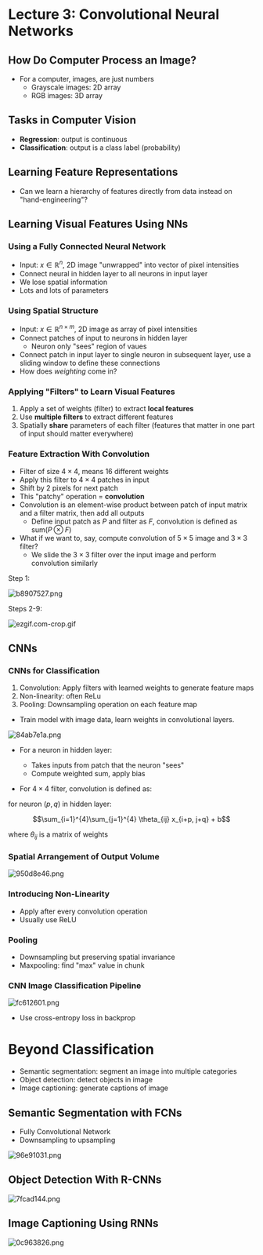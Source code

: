 # Lecture 3: Convolutional Neural Networks

## How Do Computer Process an Image?
- For a computer, images, are just numbers
	- Grayscale images: 2D array
	- RGB images: 3D array

## Tasks in Computer Vision
- **Regression**: output is continuous
- **Classification**: output is a class label (probability)

## Learning Feature Representations
- Can we learn a hierarchy of features directly from data instead on "hand-engineering"?

## Learning Visual Features Using NNs
### Using a Fully Connected Neural Network
- Input: $x \in \mathbb{R}^n$, 2D image "unwrapped" into vector of pixel intensities
- Connect neural in hidden layer to all neurons in input layer
- We lose spatial information
- Lots and lots of parameters

### Using Spatial Structure
- Input: $x \in \mathbb{R}^{n \times m}$, 2D image as array of pixel intensities
- Connect patches of input to neurons in hidden layer
	- Neuron only "sees" region of vaues
- Connect patch in input layer to single neuron in subsequent layer, use a sliding window to define these connections
- How does *weighting* come in?

### Applying "Filters" to Learn Visual Features
1. Apply a set of weights (filter) to extract **local features**
2. Use **multiple filters** to extract different features
3. Spatially **share** parameters of each filter (features that matter in one part of input should matter everywhere)

### Feature Extraction With Convolution
- Filter of size $4 \times 4$, means 16 different weights
- Apply this filter to $4\times4$ patches in input
- Shift by 2 pixels for next patch
- This "patchy" operation = **convolution**
- Convolution is an element-wise product between patch of input matrix and a filter matrix, then add all outputs
	- Define input patch as $P$ and filter as $F$, convolution is defined as $\text{sum}(P \otimes F)$
- What if we want to, say, compute convolution of $5\times5$ image and $3\times3$ filter?
	- We slide the $3\times3$ filter over the input image and perform convolution similarly

Step 1:

![b8907527.png](attachments/b8907527.png)

Steps 2-9:


![ezgif.com-crop.gif](attachments/cdf7cf2a.gif)

## CNNs
### CNNs for Classification
1. Convolution: Apply filters with learned weights to generate feature maps
2. Non-linearity: often ReLu
3. Pooling: Downsampling operation on each feature map
- Train model with image data, learn weights in convolutional layers.

![84ab7e1a.png](attachments/84ab7e1a.png)

- For a neuron in hidden layer:
	- Takes inputs from patch that the neuron "sees"
	- Compute weighted sum, apply bias

- For $4\times4$ filter, convolution is defined as:

for neuron $(p,q)$ in hidden layer:

$$\sum_{i=1}^{4}\sum_{j=1}^{4} \theta_{ij} x_{i+p, j+q} + b$$

where $\theta_{ij}$ is a matrix of weights

### Spatial Arrangement of Output Volume

![950d8e46.png](attachments/950d8e46.png)

### Introducing Non-Linearity
- Apply after every convolution operation
- Usually use ReLU

### Pooling
- Downsampling but preserving spatial invariance
- Maxpooling: find "max" value in chunk

### CNN Image Classification Pipeline
![fc612601.png](attachments/fc612601.png)

- Use cross-entropy loss in backprop

# Beyond Classification
- Semantic segmentation: segment an image into multiple categories
- Object detection: detect objects in image
- Image captioning: generate captions of image

## Semantic Segmentation with FCNs
- Fully Convolutional Network
- Downsampling to upsampling

![96e91031.png](attachments/96e91031.png)

## Object Detection With R-CNNs

![7fcad144.png](attachments/7fcad144.png)

## Image Captioning Using RNNs

![0c963826.png](attachments/0c963826.png)

